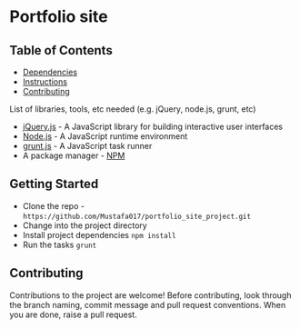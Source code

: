 # Portfolio site

## Table of Contents

* [Dependencies](#dependencies)
* [Instructions](#Getting-Started)
* [Contributing](#contributing)

List of libraries, tools, etc needed (e.g. jQuery, node.js, grunt, etc)

* [jQuery.js](https://jquery.com/) - A JavaScript library for building interactive user interfaces
* [Node.js](https://nodejs.org/en/) - A JavaScript runtime environment
* [grunt.js](https://gruntjs.com/) - A JavaScript task runner
* A package manager - [NPM](https://www.npmjs.com/)

## Getting Started

* Clone the repo - `https://github.com/Mustafa017/portfolio_site_project.git`
* Change into the project directory
* Install project dependencies `npm install`
* Run the tasks `grunt`

## Contributing

Contributions to the project are welcome! Before contributing, look through the branch naming, commit message and pull request conventions. When you are done, raise a pull request.